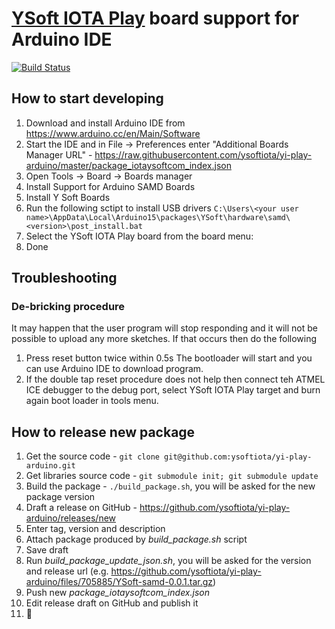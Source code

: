 # [YSoft IOTA Play](https://github.com/ysoftiota/yi-play) board support for Arduino IDE

[![Build Status](https://travis-ci.org/ysoftiota/yi-play-arduino.svg?branch=master)](https://travis-ci.org/ysoftiota/yi-play-arduino)

## How to start developing
1. Download and install Arduino IDE from https://www.arduino.cc/en/Main/Software
2. Start the IDE and in File -> Preferences enter "Additional Boards Manager URL" - https://raw.githubusercontent.com/ysoftiota/yi-play-arduino/master/package_iotaysoftcom_index.json
3. Open Tools -> Board -> Boards manager
4. Install Support for Arduino SAMD Boards
5. Install Y Soft Boards 
6. Run the following sctipt to install USB drivers
`C:\Users\<your user name>\AppData\Local\Arduino15\packages\YSoft\hardware\samd\<version>\post_install.bat`
7. Select the YSoft IOTA Play board from the board menu:
8. Done

## Troubleshooting
### De-bricking procedure
It may happen that the user program will stop responding and it will not be possible to upload any more sketches. If that occurs then do the following

1. Press reset button twice within 0.5s  The bootloader will start and you can use Arduino IDE to download program.
1. If the double tap reset procedure does not help then connect teh ATMEL ICE debugger to the debug port, select YSoft IOTA Play target and burn again boot loader in tools menu.

## How to release new package
1. Get the source code - `git clone git@github.com:ysoftiota/yi-play-arduino.git`
1. Get libraries source code - `git submodule init; git submodule update`
1. Build the package - `./build_package.sh`, you will be asked for the new package version
1. Draft a release on GitHub - https://github.com/ysoftiota/yi-play-arduino/releases/new
1. Enter tag, version and description
1. Attach package produced by *build_package.sh* script
1. Save draft
1. Run *build_package_update_json.sh*, you will be asked for the version and release url (e.g. https://github.com/ysoftiota/yi-play-arduino/files/705885/YSoft-samd-0.0.1.tar.gz)
1. Push new *package_iotaysoftcom_index.json*
1. Edit release draft on GitHub and publish it
1. :house_with_garden:
